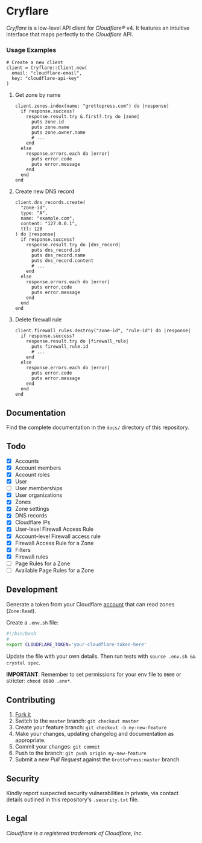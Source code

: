 # Cryflare

*Cryflare* is a low-level API client for *Cloudflare&reg;* v4. It features an intuitive interface that maps perfectly to the *Cloudflare* API.

### Usage Examples

```crystal
# Create a new client
client = Cryflare::Client.new(
  email: "cloudflare-email",
  key: "cloudflare-api-key"
)
```

1. Get zone by name
   ```crystal
   client.zones.index(name: "grottopress.com") do |response|
     if response.success?
       response.result.try &.first?.try do |zone|
         puts zone.id
         puts zone.name
         puts zone.owner.name
         # ...
       end
     else
       response.errors.each do |error|
         puts error.code
         puts error.message
       end
     end
   end
   ```

1. Create new DNS record
   ```crystal
   client.dns_records.create(
     "zone-id",
     type: "A",
     name: "example.com",
     content: "127.0.0.1",
     ttl: 120
   ) do |response|
     if response.success?
       response.result.try do |dns_record|
         puts dns_record.id
         puts dns_record.name
         puts dns_record.content
         # ...
       end
     else
       response.errors.each do |error|
         puts error.code
         puts error.message
       end
     end
   end
   ```

1. Delete firewall rule
   ```crystal
   client.firewall_rules.destroy("zone-id", "rule-id") do |response|
     if response.success?
       response.result.try do |firewall_rule|
         puts firewall_rule.id
         # ...
       end
     else
       response.errors.each do |error|
         puts error.code
         puts error.message
       end
     end
   end
   ```

## Documentation

Find the complete documentation in the `docs/` directory of this repository.

## Todo

- [x] Accounts
- [x] Account members
- [x] Account roles
- [x] User
- [ ] User memberships
- [x] User organizations
- [x] Zones
- [x] Zone settings
- [x] DNS records
- [x] Cloudflare IPs
- [x] User-level Firewall Access Rule
- [x] Account-level Firewall access rule
- [x] Firewall Access Rule for a Zone
- [x] Filters
- [x] Firewall rules
- [ ] Page Rules for a Zone
- [ ] Available Page Rules for a Zone

## Development

Generate a token from your Cloudflare [account](https://dash.cloudflare.com/profile/api-tokens) that can read zones (`Zone:Read`).

Create a `.env.sh` file:

```bash
#!/bin/bash
#
export CLOUDFLARE_TOKEN='your-cloudflare-token-here'

```

Update the file with your own details. Then run tests with `source .env.sh && crystal spec`.

**IMPORTANT**: Remember to set permissions for your env file to `0600` or stricter: `chmod 0600 .env*`.

## Contributing

1. [Fork it](https://github.com/GrottoPress/cryflare/fork)
1. Switch to the `master` branch: `git checkout master`
1. Create your feature branch: `git checkout -b my-new-feature`
1. Make your changes, updating changelog and documentation as appropriate.
1. Commit your changes: `git commit`
1. Push to the branch: `git push origin my-new-feature`
1. Submit a new *Pull Request* against the `GrottoPress:master` branch.

## Security

Kindly report suspected security vulnerabilities in private, via contact details outlined in this repository's `.security.txt` file.

## Legal

*Cloudflare is a registered trademark of Cloudflare, Inc.*
